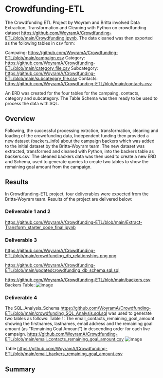 # Crowdfunding-ETL
The Crowdfunding ETL Project by Woyram and Britta involved Data Extraction, Transformation and Cleaning with Python on crowdfunding dataset https://github.com/WoyramA/Crowdfunding-ETL/blob/main/Crowdfunding.ipynb. The data cleaned was then exported as the following tables in csv form:

Campaing: 
https://github.com/WoyramA/Crowdfunding-ETL/blob/main/campaign.csv
Category: 
https://github.com/WoyramA/Crowdfunding-ETL/blob/main/category_file.csv
Subcategory: 
https://github.com/WoyramA/Crowdfunding-ETL/blob/main/subcategory_file.csv
Contacts:
https://github.com/WoyramA/Crowdfunding-ETL/blob/main/contacts.csv

An ERD was created for the four tables for the campaing, contacts, category and subcategory. The Table Schema was then ready to be used to process the data with SQL. 


## Overview
Following, the successful processing extrction, transformation, cleaning and loading of the crowdfunding data, Independent funding then provided a new dataset (backers_info) about the campaign backers which was added to the initial dataset by the Britta-Woyram team. The new dataset was extracted, transformed and cleaned with Python, into the backers table as backers.csv. The cleaned backers data was then used to create a new ERD and Schema, used to generate queries to create two tables to show the remaining goal amount from the campaign. 

## Results
In Crowdfunding-ETL project, four deliverables were expected from the Britta-Woyram team. Results of the project are delivered below:

### Deliverable 1 and 2 

https://github.com/WoyramA/Crowdfunding-ETL/blob/main/Extract-Transform_starter_code_final.ipynb

### Deliverable 3
https://github.com/WoyramA/Crowdfunding-ETL/blob/main/crowdfunding_db_relationships.png.png

https://github.com/WoyramA/Crowdfunding-ETL/blob/main/updatedcrowdfunding_db_schema.sql.sql

https://github.com/WoyramA/Crowdfunding-ETL/blob/main/backers.csv
Backers Table: 
![image](https://user-images.githubusercontent.com/114967995/216800882-392ec88d-b5d7-4e96-a95d-2fc95244037f.png)

### Deliverable 4
The SQL_Analysis_Schema https://github.com/WoyramA/Crowdfunding-ETL/blob/main/crowdfunding_SQL_Analysis.sql.sql was used to generate two tables as follows:
Table 1: The email_contacts_remaining_goal_amount showing the firstnames, lastnames, email address and the remaining goal amount (as "Remaining Goal Amount") in descending order for each live campaign. https://github.com/WoyramA/Crowdfunding-ETL/blob/main/email_contacts_remaining_goal_amount.csv
![image](https://user-images.githubusercontent.com/114967995/216802260-43f53145-3360-44ab-82c0-615f19d4c71c.png)


Table 
https://github.com/WoyramA/Crowdfunding-ETL/blob/main/email_backers_remaining_goal_amount.csv


## Summary


